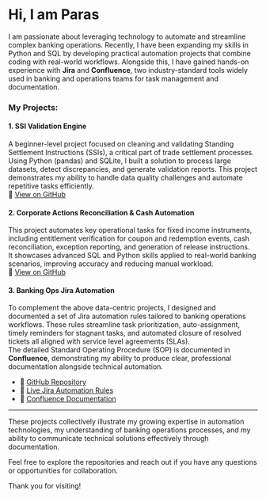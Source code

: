 # Hi, I am Paras

I am passionate about leveraging technology to automate and streamline complex banking operations. Recently, I have been expanding my skills in Python and SQL by developing practical automation projects that combine coding with real-world workflows. Alongside this, I have gained hands-on experience with **Jira** and **Confluence**, two industry-standard tools widely used in banking and operations teams for task management and documentation.

### My Projects:

#### 1. SSI Validation Engine

A beginner-level project focused on cleaning and validating Standing Settlement Instructions (SSIs), a critical part of trade settlement processes.  
Using Python (pandas) and SQLite, I built a solution to process large datasets, detect discrepancies, and generate validation reports. This project demonstrates my ability to handle data quality challenges and automate repetitive tasks efficiently.  
🔗 [View on GitHub](https://github.com/paras1234-eng/ssi-validation-engine)

#### 2. Corporate Actions Reconciliation & Cash Automation

This project automates key operational tasks for fixed income instruments, including entitlement verification for coupon and redemption events, cash reconciliation, exception reporting, and generation of release instructions.  
It showcases advanced SQL and Python skills applied to real-world banking scenarios, improving accuracy and reducing manual workload.  
🔗 [View on GitHub](https://github.com/paras1234-eng/corp_action_recon_cash)

#### 3. Banking Ops Jira Automation

To complement the above data-centric projects, I designed and documented a set of Jira automation rules tailored to banking operations workflows. These rules streamline task prioritization, auto-assignment, timely reminders for stagnant tasks, and automated closure of resolved tickets all aligned with service level agreements (SLAs).  
The detailed Standard Operating Procedure (SOP) is documented in **Confluence**, demonstrating my ability to produce clear, professional documentation alongside technical automation.  
- 🔗 [GitHub Repository](https://github.com/paras1234-eng/banking-ops-jira-automation)  
- 🔗 [Live Jira Automation Rules](https://paras00333.atlassian.net/jira/software/projects/BOAFA/settings/automation#/rule-list?systemLabelId=project&page=1&pageSize=20&sortKey=name&sortOrder=ASC)  
- 🔗 [Confluence Documentation](https://paras00333.atlassian.net/wiki/people/712020:729c3c44-0fe2-4d05-af60-eae857c6ad2d/work)

---

These projects collectively illustrate my growing expertise in automation technologies, my understanding of banking operations processes, and my ability to communicate technical solutions effectively through documentation.

Feel free to explore the repositories and reach out if you have any questions or opportunities for collaboration.

Thank you for visiting!
